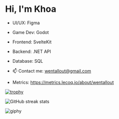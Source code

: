 # Hi, I'm Khoa

- UI/UX: Figma
- Game Dev: Godot
- Frontend: SvelteKit
- Backend: .NET API
- Database: SQL



- 📫 Contact me: wentallout@gmail.com 
- Metrics: https://metrics.lecoq.io/about/wentallout


[![trophy](https://github-profile-trophy.vercel.app/?username=wentallout&row=2&column=3&theme=onedark)](https://github.com/ryo-ma/github-profile-trophy)

![GitHub streak stats](https://github-readme-streak-stats.herokuapp.com/?user=wentallout&theme=onedark)
 
![giphy](https://user-images.githubusercontent.com/76118931/198523652-6def8dfd-e8df-4c56-aa07-9fde1e61b35e.gif)
